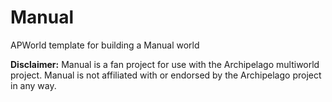# Manual
APWorld template for building a Manual world

**Disclaimer:** Manual is a fan project for use with the Archipelago multiworld project. Manual is not affiliated with or endorsed by the Archipelago project in any way.
